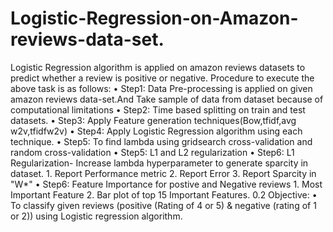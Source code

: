 # Logistic-Regression-on-Amazon-reviews-data-set.
Logistic Regression algorithm is applied on amazon reviews datasets to predict whether a review is positive or negative. Procedure to execute the above task is as follows: • Step1: Data Pre-processing is applied on given amazon reviews data-set.And Take sample of data from dataset because of computational limitations • Step2: Time based splitting on train and test datasets. • Step3: Apply Feature generation techniques(Bow,tfidf,avg w2v,tfidfw2v) • Step4: Apply Logistic Regression algorithm using each technique. • Step5: To find lambda using gridsearch cross-validation and random cross-validation • Step5: L1 and L2 regularization • Step6: L1 Regularization- Increase lambda hyperparameter to generate sparcity in dataset. 1. Report Performance metric 2. Report Error 3. Report Sparcity in "W*" • Step6: Feature Importance for postive and Negative reviews 1. Most Important Feature 2. Bar plot of top 15 Important Features. 0.2 Objective: • To classify given reviews (positive (Rating of 4 or 5) &amp; negative (rating of 1 or 2)) using Logistic regression algorithm.
